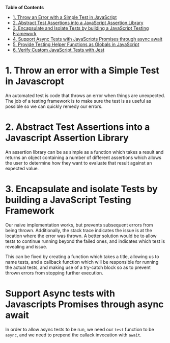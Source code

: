 **Table of Contents**

- [1. Throw an Error with a Simple Test in JavaScript](#1-throw-an-error-with-a-simple-test-in-javascript)
- [2. Abstract Test Assertions into a JavaScript Assertion Library](#2-abstract-test-assertions-into-a-javascript-assertion-library)
- [3. Encapsulate and Isolate Tests by building a JavaScript Testing Framework](#3-encapsulate-and-isolate-tests-by-building-a-javascript-testing-framework)
- [4. Support Async Tests with JavaScripts Promises through async await](#4-support-async-tests-with-javascripts-promises-through-async-await)
- [5. Provide Testing Helper Functions as Globals in JavaScript](#5-provide-testing-helper-functions-as-globals-in-javascript)
- [6. Verify Custom JavaScript Tests with Jest](#6-verify-custom-javascript-tests-with-jest)

# 1. Throw an error with a Simple Test in Javascropt

An automated test is code that throws an error when things are unexpected.
The job of a testing framework is to make sure the test is as useful as possible so we can quickly remedy our errors.

# 2. Abstract Test Assertions into a Javascript Assertion Library

An assertion library can be as simple as a function which takes a result and
returns an object containing a number of different assertions which allows
the user to determine how they want to evaluate that result against an
expected value.

# 3. Encapsulate and isolate Tests by building a JavaScript Testing Framework

Our naive implementation works, but prevents subsequent errors from being
thrown. Additionally, the stack trace indicates the issue is at the location
where the error was thrown. A better solution would be to allow tests to
continue running beyond the failed ones, and indicates which test is
revealing and issue.

This can be fixed by creating a function which takes a title, allowing us to
name tests, and a callback function which will be responsible for running
the actual tests, and making use of a try-catch block so as to prevent
thrown errors from stopping further execution.

# Support Async tests with Javascripts Promises through async await

In order to allow async tests to be run, we need our `test` function to be
`async`, and we need to prepend the callack invocation with `await`.

